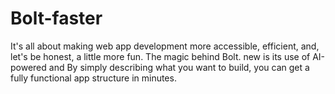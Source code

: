 # Bolt-faster
 It's all about making web app development more accessible, efficient, and, let's be honest, a little more fun. The magic behind Bolt. new is its use of AI-powered and By simply describing what you want to build, you can get a fully functional app structure in minutes.
